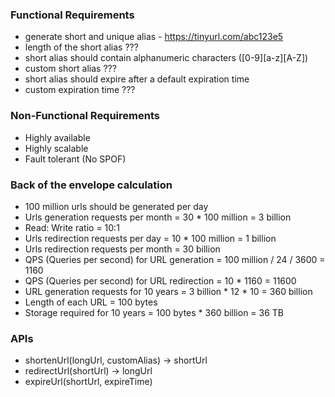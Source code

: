 ### Functional Requirements
- generate short and unique alias - https://tinyurl.com/abc123e5
- length of the short alias ???
- short alias should contain alphanumeric characters ([0-9][a-z][A-Z])
- custom short alias ???
- short alias should expire after a default expiration time
- custom expiration time ???

### Non-Functional Requirements
- Highly available
- Highly scalable
- Fault tolerant (No SPOF)

### Back of the envelope calculation
- 100 million urls should be generated per day
- Urls generation requests per month = 30 * 100 million = 3 billion
- Read: Write ratio = 10:1
- Urls redirection requests per day = 10 * 100 million = 1 billion
- Urls redirection requests per month = 30 billion
- QPS (Queries per second) for URL generation = 100 million / 24 / 3600 = 1160
- QPS (Queries per second) for URL redirection = 10 * 1160 = 11600
- URL generation requests for 10 years = 3 billion * 12 * 10 = 360 billion
- Length of each URL = 100 bytes
- Storage required for 10 years = 100 bytes * 360 billion = 36 TB

### APIs
- shortenUrl(longUrl, customAlias) -> shortUrl
- redirectUrl(shortUrl) -> longUrl
- expireUrl(shortUrl, expireTime)